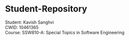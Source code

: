 # Student-Repository

Student: Kavish Sanghvi  
CWID: 10461365  
Course: SSW810-A: Special Topics in Software Engineering
